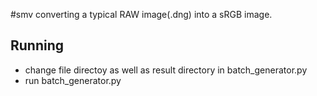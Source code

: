 #smv
converting a typical RAW image(.dng) into a sRGB image.

## Running
- change file directoy as well as result directory in batch_generator.py
- run batch_generator.py